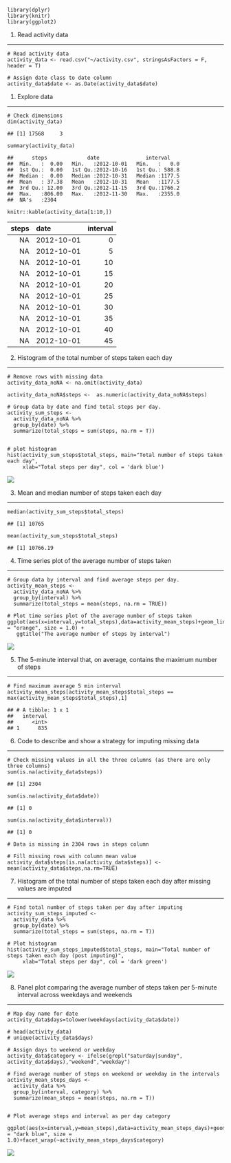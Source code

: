     library(dplyr)
    library(knitr)
    library(ggplot2)

1. Read activity data
---------------------

    # Read activity data
    activity_data <- read.csv("~/activity.csv", stringsAsFactors = F, header = T)

    # Assign date class to date column
    activity_data$date <- as.Date(activity_data$date)

1. Explore data
---------------

    # Check dimensions
    dim(activity_data)

    ## [1] 17568     3

    summary(activity_data)

    ##      steps             date               interval     
    ##  Min.   :  0.00   Min.   :2012-10-01   Min.   :   0.0  
    ##  1st Qu.:  0.00   1st Qu.:2012-10-16   1st Qu.: 588.8  
    ##  Median :  0.00   Median :2012-10-31   Median :1177.5  
    ##  Mean   : 37.38   Mean   :2012-10-31   Mean   :1177.5  
    ##  3rd Qu.: 12.00   3rd Qu.:2012-11-15   3rd Qu.:1766.2  
    ##  Max.   :806.00   Max.   :2012-11-30   Max.   :2355.0  
    ##  NA's   :2304

    knitr::kable(activity_data[1:10,])

<table>
<thead>
<tr class="header">
<th style="text-align: right;">steps</th>
<th style="text-align: left;">date</th>
<th style="text-align: right;">interval</th>
</tr>
</thead>
<tbody>
<tr class="odd">
<td style="text-align: right;">NA</td>
<td style="text-align: left;">2012-10-01</td>
<td style="text-align: right;">0</td>
</tr>
<tr class="even">
<td style="text-align: right;">NA</td>
<td style="text-align: left;">2012-10-01</td>
<td style="text-align: right;">5</td>
</tr>
<tr class="odd">
<td style="text-align: right;">NA</td>
<td style="text-align: left;">2012-10-01</td>
<td style="text-align: right;">10</td>
</tr>
<tr class="even">
<td style="text-align: right;">NA</td>
<td style="text-align: left;">2012-10-01</td>
<td style="text-align: right;">15</td>
</tr>
<tr class="odd">
<td style="text-align: right;">NA</td>
<td style="text-align: left;">2012-10-01</td>
<td style="text-align: right;">20</td>
</tr>
<tr class="even">
<td style="text-align: right;">NA</td>
<td style="text-align: left;">2012-10-01</td>
<td style="text-align: right;">25</td>
</tr>
<tr class="odd">
<td style="text-align: right;">NA</td>
<td style="text-align: left;">2012-10-01</td>
<td style="text-align: right;">30</td>
</tr>
<tr class="even">
<td style="text-align: right;">NA</td>
<td style="text-align: left;">2012-10-01</td>
<td style="text-align: right;">35</td>
</tr>
<tr class="odd">
<td style="text-align: right;">NA</td>
<td style="text-align: left;">2012-10-01</td>
<td style="text-align: right;">40</td>
</tr>
<tr class="even">
<td style="text-align: right;">NA</td>
<td style="text-align: left;">2012-10-01</td>
<td style="text-align: right;">45</td>
</tr>
</tbody>
</table>

2. Histogram of the total number of steps taken each day
--------------------------------------------------------

    # Remove rows with missing data
    activity_data_noNA <- na.omit(activity_data)

    activity_data_noNA$steps <-  as.numeric(activity_data_noNA$steps)

    # Group data by date and find total steps per day.
    activity_sum_steps <- 
      activity_data_noNA %>%
      group_by(date) %>%
      summarize(total_steps = sum(steps, na.rm = T))


    # plot histogram
    hist(activity_sum_steps$total_steps, main="Total number of steps taken each day", 
         xlab="Total steps per day", col = 'dark blue')

![](courseProject1_files/figure-markdown_strict/unnamed-chunk-4-1.png)

3. Mean and median number of steps taken each day
-------------------------------------------------

    median(activity_sum_steps$total_steps)

    ## [1] 10765

    mean(activity_sum_steps$total_steps)

    ## [1] 10766.19

4. Time series plot of the average number of steps taken
--------------------------------------------------------

    # Group data by interval and find average steps per day.
    activity_mean_steps <- 
      activity_data_noNA %>%
      group_by(interval) %>%
      summarize(total_steps = mean(steps, na.rm = TRUE))

    # Plot time series plot of the average number of steps taken
    ggplot(aes(x=interval,y=total_steps),data=activity_mean_steps)+geom_line(color = "orange", size = 1.0) +
       ggtitle("The average number of steps by interval") 

![](courseProject1_files/figure-markdown_strict/unnamed-chunk-6-1.png)

5. The 5-minute interval that, on average, contains the maximum number of steps
-------------------------------------------------------------------------------

    # Find maximum average 5 min interval
    activity_mean_steps[activity_mean_steps$total_steps == max(activity_mean_steps$total_steps),1]

    ## # A tibble: 1 x 1
    ##   interval
    ##      <int>
    ## 1      835

6. Code to describe and show a strategy for imputing missing data
-----------------------------------------------------------------

    # Check missing values in all the three columns (as there are only three columns)
    sum(is.na(activity_data$steps))

    ## [1] 2304

    sum(is.na(activity_data$date))

    ## [1] 0

    sum(is.na(activity_data$interval))

    ## [1] 0

    # Data is missing in 2304 rows in steps column

    # Fill missing rows with column mean value
    activity_data$steps[is.na(activity_data$steps)] <- mean(activity_data$steps,na.rm=TRUE)

7. Histogram of the total number of steps taken each day after missing values are imputed
-----------------------------------------------------------------------------------------

    # Find total number of steps taken per day after imputing
    activity_sum_steps_imputed <- 
      activity_data %>%
      group_by(date) %>%
      summarize(total_steps = sum(steps, na.rm = T))

    # Plot histogram
    hist(activity_sum_steps_imputed$total_steps, main="Total number of steps taken each day (post imputing)", 
         xlab="Total steps per day", col = 'dark green')

![](courseProject1_files/figure-markdown_strict/unnamed-chunk-9-1.png)

8. Panel plot comparing the average number of steps taken per 5-minute interval across weekdays and weekends
------------------------------------------------------------------------------------------------------------

    # Map day name for date
    activity_data$days=tolower(weekdays(activity_data$date))

    # head(activity_data)
    # unique(activity_data$days)

    # Assign days to weekend or weekday
    activity_data$category <- ifelse(grepl("saturday|sunday", activity_data$days),"weekend","weekday")

    # Find average number of steps on weekend or weekday in the intervals
    activity_mean_steps_days <- 
      activity_data %>%
      group_by(interval, category) %>%
      summarize(mean_steps = mean(steps, na.rm = T))


    # Plot average steps and interval as per day category

    ggplot(aes(x=interval,y=mean_steps),data=activity_mean_steps_days)+geom_line(color = "dark blue", size = 1.0)+facet_wrap(~activity_mean_steps_days$category)

![](courseProject1_files/figure-markdown_strict/unnamed-chunk-10-1.png)
